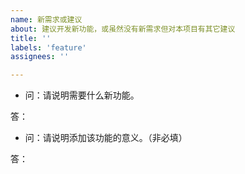 ```yaml
---
name: 新需求或建议
about: 建议开发新功能，或虽然没有新需求但对本项目有其它建议
title: ''
labels: 'feature'
assignees: ''

---
```


- 问：请说明需要什么新功能。

答：

- 问：请说明添加该功能的意义。（非必填）

答：
